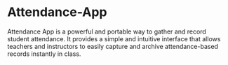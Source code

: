 # Attendance-App
Attendance App is a powerful and portable way to gather and record student attendance. It provides a simple and intuitive interface that allows teachers and instructors to easily capture and archive attendance-based records instantly in class.

